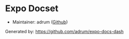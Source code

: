 Expo Docset
=======================

* Maintainer: adrum ([Github][maintainer])

[maintainer]: https://github.com/adrum

Generated by: https://github.com/adrum/expo-docs-dash

